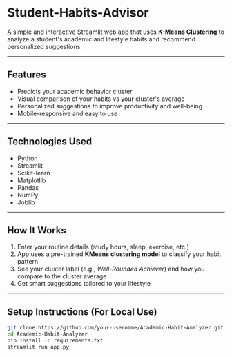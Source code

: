 # Student-Habits-Advisor

A simple and interactive Streamlit web app that uses **K-Means Clustering** to analyze a student's academic and lifestyle habits and recommend personalized suggestions.

---

## Features

- Predicts your academic behavior cluster
- Visual comparison of your habits vs your cluster's average
- Personalized suggestions to improve productivity and well-being
- Mobile-responsive and easy to use

---

## Technologies Used

- Python
- Streamlit
- Scikit-learn
- Matplotlib
- Pandas
- NumPy
- Joblib

---

## How It Works

1. Enter your routine details (study hours, sleep, exercise, etc.)
2. App uses a pre-trained **KMeans clustering model** to classify your habit pattern
3. See your cluster label (e.g., *Well-Rounded Achiever*) and how you compare to the cluster average
4. Get smart suggestions tailored to your lifestyle

---

## Setup Instructions (For Local Use)

```bash
git clone https://github.com/your-username/Academic-Habit-Analyzer.git
cd Academic-Habit-Analyzer
pip install -r requirements.txt
streamlit run app.py
